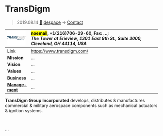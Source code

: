 # TransDigm
> 2019.08.14 [🚀](../index/index.md) [despace](index.md) → [Contact](contact.md)

|[![](f/contact/t/transdigm_logo1_thumb.png)](f/contact/t/transdigm_logo1.png)|<mark>noemail</mark>, +1(216)706-29-60, Fax: …;<br> *The Tower at Erieview, 1301 East 9th St., Suite 3000, Cleveland, OH 44114, USA*|
|:--|:--|
|Link|<https://www.transdigm.com/>|
|**Mission**|…|
|**Vision**|…|
|**Values**|…|
|**Business**|…|
|**[Manage-<br>ment](mgmt.md)**|…|

**TransDigm Group Incorporated** develops, distributes & manufactures commercial & military aerospace components such as mechanical actuators & ignition systems.


<p style="page-break-after:always"> </p>

…

